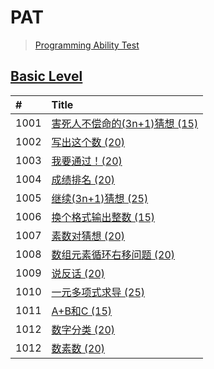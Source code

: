 # PAT
> [Programming Ability Test](https://www.patest.cn/)

## [Basic Level](https://www.patest.cn/contests/pat-b-practise)
| #    | Title                                    |
| :--- | :--------------------------------------- |
| 1001 | [害死人不偿命的(3n+1)猜想 (15)][1001]       |
| 1002 | [写出这个数 (20)][1002]                    |
| 1003 | [我要通过！(20)][1003]                     |
| 1004 | [成绩排名 (20)][1004]                      |
| 1005 | [继续(3n+1)猜想 (25)][1005]                |
| 1006 | [换个格式输出整数 (15)][1006]               |
| 1007 | [素数对猜想 (20)][1007]                    |
| 1008 | [数组元素循环右移问题 (20)][1008]            |
| 1009 | [说反话 (20)][1009]                        |
| 1010 | [一元多项式求导 (25)][1010]                 |
| 1011 | [A+B和C (15)][1011]                       |
| 1012 | [数字分类 (20)][1012]                      |
| 1012 | [数素数 (20)][1013]                        |

[1001]: https://github.com/taryn2016/coding/blob/master/hint/1001/README.md
[1002]: https://github.com/taryn2016/coding/blob/master/hint/1002/README.md
[1003]: https://github.com/taryn2016/coding/blob/master/hint/1003/README.md
[1004]: https://github.com/taryn2016/coding/blob/master/hint/1004/README.md
[1005]: https://github.com/taryn2016/coding/blob/master/hint/1005/README.md
[1006]: https://github.com/taryn2016/coding/blob/master/hint/1006/README.md
[1007]: https://github.com/taryn2016/coding/blob/master/hint/1007/README.md
[1008]: https://github.com/taryn2016/coding/blob/master/hint/1008/README.md
[1009]: https://github.com/taryn2016/coding/blob/master/hint/1009/README.md
[1010]: https://github.com/taryn2016/coding/blob/master/hint/1010/README.md
[1011]: https://github.com/taryn2016/coding/blob/master/hint/1011/README.md
[1012]: https://github.com/taryn2016/coding/blob/master/hint/1012/README.md
[1013]: https://github.com/taryn2016/coding/blob/master/hint/1013/README.md
